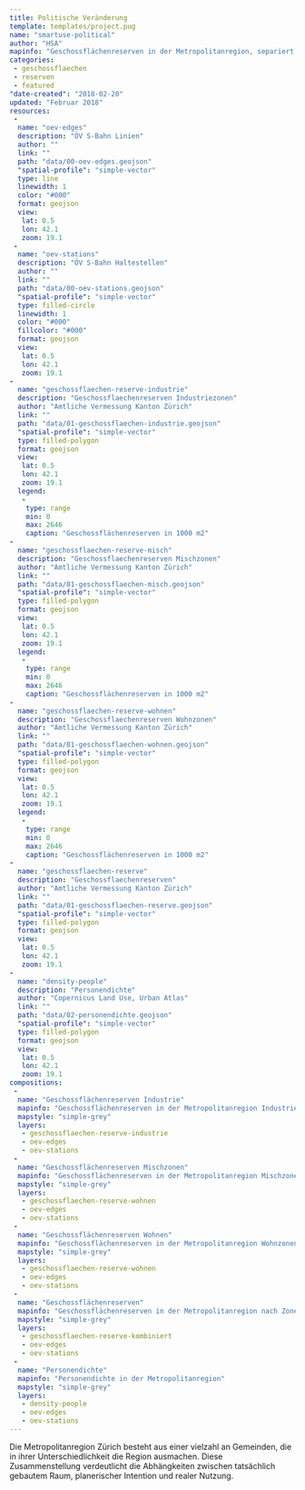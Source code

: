 ```yaml
---
title: Politische Veränderung
template: templates/project.pug
name: "smartuse-political"
author: "HSA"
mapinfo: "Geschossflächenreserven in der Metropolitanregion, separiert nach Zonenzugehörigkeit (Wohnen, Industrie und Mischzonen)"
categories:
 - geschossflaechen
 - reserven
 - featured
"date-created": "2018-02-20"
updated: "Februar 2018"
resources:
 -
  name: "oev-edges"
  description: "ÖV S-Bahn Linien"
  author: ""
  link: ""
  path: "data/00-oev-edges.geojson"
  "spatial-profile": "simple-vector"
  type: line
  linewidth: 1
  color: "#000"
  format: geojson
  view:
   lat: 0.5
   lon: 42.1
   zoom: 19.1
 -
  name: "oev-stations"
  description: "ÖV S-Bahn Haltestellen"
  author: ""
  link: ""
  path: "data/00-oev-stations.geojson"
  "spatial-profile": "simple-vector"
  type: filled-circle
  linewidth: 1
  color: "#000"
  fillcolor: "#000"
  format: geojson
  view:
   lat: 0.5
   lon: 42.1
   zoom: 19.1
-
  name: "geschossflaechen-reserve-industrie"
  description: "Geschossflaechenreserven Industriezonen"
  author: "Amtliche Vermessung Kanton Zürich"
  link: ""
  path: "data/01-geschossflaechen-industrie.geojson"
  "spatial-profile": "simple-vector"
  type: filled-polygon
  format: geojson
  view:
   lat: 0.5
   lon: 42.1
   zoom: 19.1
  legend:
   -
    type: range
    min: 0
    max: 2646
    caption: "Geschossflächenreserven in 1000 m2"
-
  name: "geschossflaechen-reserve-misch"
  description: "Geschossflaechenreserven Mischzonen"
  author: "Amtliche Vermessung Kanton Zürich"
  link: ""
  path: "data/01-geschossflaechen-misch.geojson"
  "spatial-profile": "simple-vector"
  type: filled-polygon
  format: geojson
  view:
   lat: 0.5
   lon: 42.1
   zoom: 19.1
  legend:
   -
    type: range
    min: 0
    max: 2646
    caption: "Geschossflächenreserven in 1000 m2"
-
  name: "geschossflaechen-reserve-wohnen"
  description: "Geschossflaechenreserven Wohnzonen"
  author: "Amtliche Vermessung Kanton Zürich"
  link: ""
  path: "data/01-geschossflaechen-wohnen.geojson"
  "spatial-profile": "simple-vector"
  type: filled-polygon
  format: geojson
  view:
   lat: 0.5
   lon: 42.1
   zoom: 19.1
  legend:
   -
    type: range
    min: 0
    max: 2646
    caption: "Geschossflächenreserven in 1000 m2"
-
  name: "geschossflaechen-reserve"
  description: "Geschossflaechenreserven"
  author: "Amtliche Vermessung Kanton Zürich"
  link: ""
  path: "data/01-geschossflaechen-reserve.geojson"
  "spatial-profile": "simple-vector"
  type: filled-polygon
  format: geojson
  view:
   lat: 0.5
   lon: 42.1
   zoom: 19.1
-
  name: "density-people"
  description: "Personendichte"
  author: "Copernicus Land Use, Urban Atlas"
  link: ""
  path: "data/02-personendichte.geojson"
  "spatial-profile": "simple-vector"
  type: filled-polygon
  format: geojson
  view:
   lat: 0.5
   lon: 42.1
   zoom: 19.1
compositions:
 -
  name: "Geschossflächenreserven Industrie"
  mapinfo: "Geschossflächenreserven in der Metropolitanregion Industriezonen"
  mapstyle: "simple-grey"
  layers:
   - geschossflaechen-reserve-industrie
   - oev-edges
   - oev-stations
 -
  name: "Geschossflächenreserven Mischzonen"
  mapinfo: "Geschossflächenreserven in der Metropolitanregion Mischzonen"
  mapstyle: "simple-grey"
  layers:
   - geschossflaechen-reserve-wohnen
   - oev-edges
   - oev-stations
 -
  name: "Geschossflächenreserven Wohnen"
  mapinfo: "Geschossflächenreserven in der Metropolitanregion Wohnzonen"
  mapstyle: "simple-grey"
  layers:
   - geschossflaechen-reserve-wohnen
   - oev-edges
   - oev-stations
 -
  name: "Geschossflächenreserven"
  mapinfo: "Geschossflächenreserven in der Metropolitanregion nach Zonenzugehörigkeit"
  mapstyle: "simple-grey"
  layers:
   - geschossflaechen-reserve-kombiniert
   - oev-edges
   - oev-stations
 -
  name: "Personendichte"
  mapinfo: "Personendichte in der Metropolitanregion"
  mapstyle: "simple-grey"
  layers:
   - density-people
   - oev-edges
   - oev-stations
---
```


Die Metropolitanregion Zürich besteht aus einer vielzahl an Gemeinden, die in ihrer Unterschiedlichkeit die Region ausmachen. Diese Zusammenstellung verdeutlicht die Abhängkeiten zwischen tatsächlich gebautem Raum, planerischer Intention und realer Nutzung.